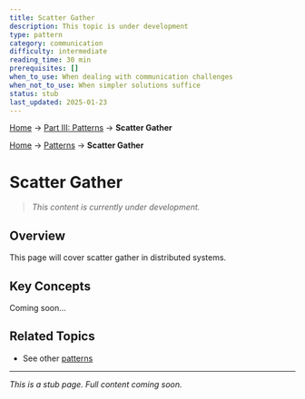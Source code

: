 ```yaml
---
title: Scatter Gather
description: This topic is under development
type: pattern
category: communication
difficulty: intermediate
reading_time: 30 min
prerequisites: []
when_to_use: When dealing with communication challenges
when_not_to_use: When simpler solutions suffice
status: stub
last_updated: 2025-01-23
---
```


<!-- Navigation -->
[Home](../introduction/index.md) → [Part III: Patterns](index.md) → **Scatter Gather**

<!-- Navigation -->
[Home](../introduction/index.md) → [Patterns](index.md) → **Scatter Gather**

# Scatter Gather

> *This content is currently under development.*

## Overview

This page will cover scatter gather in distributed systems.

## Key Concepts

Coming soon...

## Related Topics

- See other [patterns](index.md)

---

*This is a stub page. Full content coming soon.*